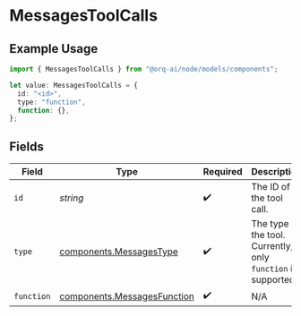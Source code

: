 # MessagesToolCalls

## Example Usage

```typescript
import { MessagesToolCalls } from "@orq-ai/node/models/components";

let value: MessagesToolCalls = {
  id: "<id>",
  type: "function",
  function: {},
};
```

## Fields

| Field                                                                      | Type                                                                       | Required                                                                   | Description                                                                |
| -------------------------------------------------------------------------- | -------------------------------------------------------------------------- | -------------------------------------------------------------------------- | -------------------------------------------------------------------------- |
| `id`                                                                       | *string*                                                                   | :heavy_check_mark:                                                         | The ID of the tool call.                                                   |
| `type`                                                                     | [components.MessagesType](../../models/components/messagestype.md)         | :heavy_check_mark:                                                         | The type of the tool. Currently, only `function` is supported.             |
| `function`                                                                 | [components.MessagesFunction](../../models/components/messagesfunction.md) | :heavy_check_mark:                                                         | N/A                                                                        |